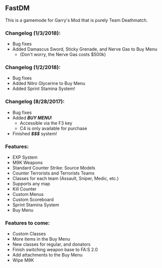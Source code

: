 ## FastDM
This is a gamemode for Garry's Mod that is purely Team Deathmatch.

### Changelog (1/3/2018):
- Bug fixes
- Added Damascus Sword, Sticky Grenade, and Nerve Gas to Buy Menu
  - (Don't worry, the Nerve Gas costs $500k)

### Changelog (1/2/2018):
- Bug fixes
- Added Nitro Glycerine to Buy Menu
- Added Sprint Stamina System!

### Changelog (8/28/2017):
- Bug fixes
- Added **_BUY MENU_**!
  - Accessible via the F3 key
  - C4 is only available for purchase
- Finished **_$$$_** system!

### Features:
- EXP System
- M9K Weapons
- Standard Counter Strike: Source Models
- Counter Terrorists and Terrorists Teams
- Classes for each team (Assault, Sniper, Medic, etc.)
- Supports any map
- Kill Counter
- Custom Menus
- Custom Scoreboard
- Sprint Stamina System
- Buy Menu

### Features to come:
- Custom Classes
- More items in the Buy Menu
- New classes for regular, and donators
- Finish switching weapon base to FA:S 2.0
- Add attachments to the Buy Menu
- Wipe M9K
